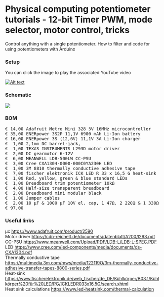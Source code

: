 # Physical computing potentiometer tutorials - 12-bit Timer PWM, mode selector, motor control, tricks  

Control anything with a single potentiometer. How to filter and code for using potentiometers with Arduino

### Setup

You can click the image to play the associated YouTube video

[![Alt text](Assets/#######.jpg)](https://www.youtube.com/watch?v=#######)

### Schematic

![](Assets/#######.png)

### BOM

<pre>
€ 14,00 Adafruit Metro Mini 328 5V 16MHz microcontroller
€ 35,00 ENERpower 3S2P 11,1V 6900 mAh Li-Ion battery
€ 16,00 ENERpower 3S (12,6V) 11,1V 3A Li-Ion charger
€  1,00 2,1mm DC barrel-jack,
€  1,00 TEXAS INSTRUMENTS L293D motor driver
€  2,00 DC gearmotor 6-12V
€  6,00 MEANWELL LDB-500LW CC-PSU
€  3,00 Cree CXA1304-0000-000C0YA230H LED
€  1,00 3M 8810 thermally conductive adhesive tape
€  7,00 fischer elektronik ICK LED R 33 x 16,5 G heat-sink
€  1,00 Red, yellow, green & blue standard LEDs
€  1,00 Breadboard trim potentiometer 10kΩ
€  4,00 Half-size transparent breadboard
€  2,00 Breadboard mini modular black
€  1,00 Jumper cables
€  2,00 10 µF & 1000 µF 10V el. cap, 1 47Ω, 2 220Ω & 1 330Ω resistors
€ 97,00
</pre>  

### Useful links  

μc https://www.adafruit.com/product/2590  
Motor driver https://cdn-reichelt.de/documents/datenblatt/A200/l293.pdf  
CC-PSU https://www.meanwell.com/Upload/PDF/LDB-L/LDB-L-SPEC.PDF  
LED https://www.cree.com/led-components/media/documents/ds-CXA1304.pdf  
Thermally conductive tape https://multimedia.3m.com/mws/media/122119O/3m-thermally-conductive-adhesive-transfer-tapes-8800-series.pdf  
Heat-sink https://www.fischerelektronik.de/web_fischer/de_DE/Kühlkörper/B03.1/Kühlkörper%20für%20LED/PG/ICKLEDR033x16.5G/search.xhtml  
Heat sink calculations https://www.led-heatsink.com/thermal-calculation  
